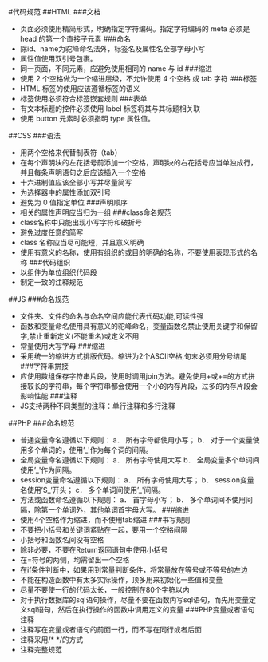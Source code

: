 #代码规范
##HTML
###文档
- 页面必须使用精简形式，明确指定字符编码。指定字符编码的 meta 必须是 head 的第一个直接子元素
###命名
- 除id、name为驼峰命名法外，标签名及属性名全部字母小写
- 属性值使用双引号包裹。
- 同一页面，不同元素，应避免使用相同的 name 与 id
###缩进
- 使用 2 个空格做为一个缩进层级，不允许使用 4 个空格 或 tab 字符
###标签
- HTML 标签的使用应该遵循标签的语义
- 标签使用必须符合标签嵌套规则
###表单
- 有文本标题的控件必须使用 label 标签将其与其标题相关联
- 使用 button 元素时必须指明 type 属性值。

##CSS
###语法
- 用两个空格来代替制表符（tab）
- 在每个声明块的左花括号前添加一个空格，声明块的右花括号应当单独成行，并且每条声明语句之后应该插入一个空格
- 十六进制值应该全部小写并尽量简写
- 为选择器中的属性添加双引号
- 避免为 0 值指定单位
###声明顺序
- 相关的属性声明应当归为一组
###class命名规范
- class名称中只能出现小写字符和破折号
- 避免过度任意的简写
- class 名称应当尽可能短，并且意义明确
- 使用有意义的名称，使用有组织的或目的明确的名称，不要使用表现形式的名称
###代码组织
- 以组件为单位组织代码段
- 制定一致的注释规范

##JS
###命名规范
- 文件夹、文件的命名与命名空间应能代表代码功能,可读性强
- 函数和变量命名使用具有意义的驼峰命名，变量函数名禁止使用关键字和保留字,禁止重新定义(不能重名)或定义不用
- 常量使用大写字母
###缩进
- 采用统一的缩进方式排版代码。缩进为2个ASCII空格,句末必须用分号结尾
###字符串拼接
- 应使用数组保存字符串片段，使用时调用join方法。避免使用+或+=的方式拼接较长的字符串，每个字符串都会使用一个小的内存片段，过多的内存片段会影响性能
###注释
- JS支持两种不同类型的注释：单行注释和多行注释

##PHP
###命名规范
- 普通变量命名遵循以下规则：
a． 所有字母都使用小写；
b． 对于一个变量使用多个单词的，使用’_'作为每个词的间隔。
- 全局变量命名遵循以下规则：
a． 所有字母使用大写
b． 全局变量多个单词间使用’_'作为间隔。
- session变量命名遵循以下规则：
a． 所有字母使用大写；
b． session变量名使用’S_’开头；
c． 多个单词间使用’_'间隔。
- 方法或函数命名遵循以下规则：
a． 首字母小写；
b． 多个单词间不使用间隔，除第一个单词外，其他单词首字母大写。
###缩进
- 使用4个空格作为缩进，而不使用tab缩进
###书写规则
- 不要把小括号和关键词紧贴在一起，要用一个空格间隔
- 小括号和函数名间没有空格
- 除非必要，不要在Return返回语句中使用小括号
- 在=符号的两侧，均需留出一个空格
- 在if条件判断中，如果用到常量判断条件，将常量放在等号或不等号的左边
- 不能在构造函数中有太多实际操作，顶多用来初始化一些值和变量
- 尽量不要使一行的代码太长，一般控制在80个字符以内
- 对于执行数据库的sql语句操作，尽量不要在函数内写sql语句，而先用变量定义sql语句，然后在执行操作的函数中调用定义的变量
###PHP变量或者语句注释
-  注释写在变量或者语句的前面一行，而不写在同行或者后面
-  注释采用/* */的方式
-  注释完整规范